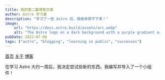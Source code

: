 ```yaml
---
title: 我的第二篇博客文章
author: Astro 学习者
description: "学习了一些 Astro 后，我根本停不下来！"
image:
    url: "https://docs.astro.build/assets/arc.webp"
    alt: "The Astro logo on a dark background with a purple gradient arc."
pubDate: 2022-07-08
tags: ["astro", "blogging", "learning in public", "successes"]
---
```

  <a href="/">首页</a>
  <a href="/about/">关于</a>
  <a href="/blog/">博客</a>
  
在学习 Astro 大约一周后，我决定尝试些新的东西。我编写并导入了一个小组件！